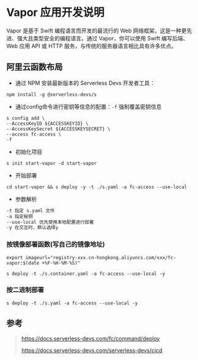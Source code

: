 # Vapor 应用开发说明

Vapor 是基于 Swift 编程语言而开发的最流行的 Web 网络框架，这是一种更先进、强大且类型安全的编程语言。通过 Vapor，你可以使用 Swift 编写后端、Web 应用 API 或 HTTP 服务，与传统的服务器语言相比具有许多优点。

## 阿里云函数布局

- 通过 NPM 安装最新版本的 Serverless Devs 开发者工具：

```shell
npm install -g @serverless-devs/s
```

- 通过config命令进行密钥等信息的配置：`-f` 强制覆盖密钥信息

```shell
s config add \
--AccessKeyID ${ACCESSKEYID} \
--AccessKeySecret ${ACCESSKEYSECRET} \
--access fc-access \
-f
```

- 初始化项目

```shell script
s init start-vapor -d start-vapor
```

- 开始部署

```shell script
cd start-vapor && s deploy -y -t ./s.yaml -a fc-access --use-local
```

- 参数解析

```md
-t 指定 s.yaml 文件
-a 指定秘钥
--use-local 优先使用本地配置进行部署
-y 在交互时，默认选择y
```

### 按镜像部署函数(写自己的镜像地址)

```
export imageurl="registry-xxx.cn-hongkong.aliyuncs.com/xxx/fc-vapor:$(date +%F-%H-%M-%S)"

s deploy -t ./s.container.yaml -a fc-access --use-local -y

```

### 按二进制部署

```
s deploy -t ./s.yaml -a fc-access --use-local -y
```

## 参考

> <https://docs.serverless-devs.com/fc/command/deploy>
>
> <https://docs.serverless-devs.com/serverless-devs/cicd>
